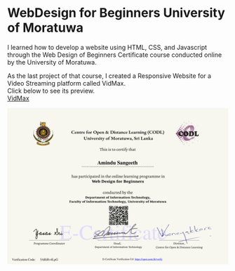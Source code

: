 # WebDesign for Beginners University of Moratuwa

I learned how to develop a website using HTML, CSS, and Javascript through the Web Design of Beginners Certificate course conducted online by the University of Moratuwa.

As the last project of that course, I created a Responsive Website for a Video Streaming platform called VidMax.  
Click below to see its preview. <br />
[VidMax](https://rawcdn.githack.com/AstroXxD/WebDesign-for-Beginners-UoM/b6700e37209c1604b74fccd7ca32afea6b452d68/VidMax-Project/index.html)



![alt text](https://github.com/AstroXxD/WebDesign-for-Beginners-UoM/blob/main/Certificate/Web_Design_for_Beginners_E-Certificate-1.png)
